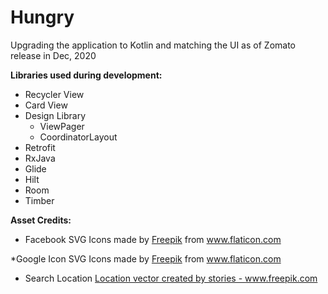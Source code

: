 # Hungry

Upgrading the application to Kotlin and matching the UI as of Zomato release in Dec, 2020

**__Libraries used during development:__**  

* Recycler View  
* Card View  
* Design Library
    * ViewPager  
    * CoordinatorLayout
* Retrofit  
* RxJava
* Glide
* Hilt
* Room
* Timber

**__Asset Credits:__**
* Facebook SVG
Icons made by <a href="https://www.flaticon.com/authors/freepik" title="Freepik">Freepik</a> from <a href="https://www.flaticon.com/" title="Flaticon"> www.flaticon.com</a>

*Google Icon SVG
Icons made by <a href="https://www.flaticon.com/authors/freepik" title="Freepik">Freepik</a> from <a href="https://www.flaticon.com/" title="Flaticon"> www.flaticon.com</a>

* Search Location
<a href="https://www.freepik.com/vectors/location">Location vector created by stories - www.freepik.com</a>


